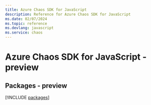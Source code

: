 ```yaml
---
title: Azure Chaos SDK for JavaScript
description: Reference for Azure Chaos SDK for JavaScript
ms.date: 02/07/2024
ms.topic: reference
ms.devlang: javascript
ms.service: chaos
---
```

# Azure Chaos SDK for JavaScript - preview
## Packages - preview
[!INCLUDE [packages](chaos-index.md)]